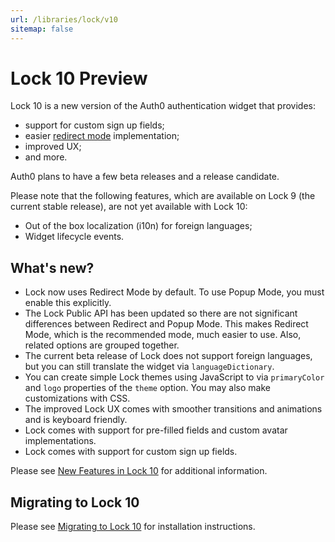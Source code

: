 ```yaml
---
url: /libraries/lock/v10
sitemap: false
---
```


# Lock 10 Preview

Lock 10 is a new version of the Auth0 authentication widget that provides:

* support for custom sign up fields;
* easier [redirect mode](/libraries/lock/authentication-modes#redirect-mode) implementation;
* improved UX;
* and more.

Auth0 plans to have a few beta releases and a release candidate.

Please note that the following features, which are available on Lock 9 (the current stable release), are not yet available with Lock 10:
- Out of the box localization (i10n) for foreign languages;
- Widget lifecycle events.

## What's new?

* Lock now uses Redirect Mode by default. To use Popup Mode, you must enable this explicitly.
* The Lock Public API has been updated so there are not significant differences between Redirect and Popup Mode. This makes Redirect Mode, which is the recommended mode, much easier to use. Also, related options are grouped together.
* The current beta release of Lock does not support foreign languages, but you can still translate the widget via `languageDictionary`.
* You can create simple Lock themes using JavaScript to via `primaryColor` and `logo` properties of the `theme` option. You may also make customizations with CSS.
* The improved Lock UX comes with smoother transitions and animations and is keyboard friendly.
* Lock comes with support for pre-filled fields and custom avatar implementations.
* Lock comes with support for custom sign up fields.

Please see [New Features in Lock 10](/libraries/lock/v10/new-features) for additional information.

## Migrating to Lock 10

Please see [Migrating to Lock 10](/libraries/lock/v10/installation) for installation instructions.
